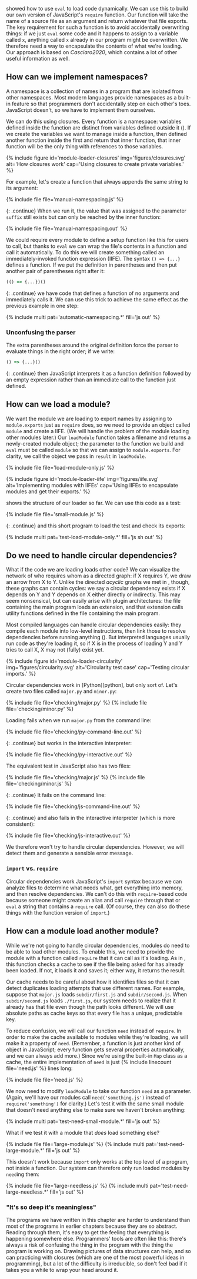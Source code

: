 ---
---

<span x="file-interpolator"/> showed how to use `eval` to load code dynamically.
We can use this to build our own version of JavaScript's `require` function.
Our function will take the name of a source file as an argument
and return whatever that file exports.
The key requirement for such a function is to avoid accidentally overwriting things:
if we just `eval` some code and it happens to assign to a variable called `x`,
anything called `x` already in our program might be overwritten.
We therefore need a way to <span g="encapsulate" i="encapsulation; software design!encapsulation">encapsulate</span> the contents of what we're loading.
Our approach is based on <cite>Casciaro2020</cite>,
which contains a lot of other useful information as well.

## How can we implement namespaces?

A <span g="namespace" i="namespace">namespace</span> is a collection of names in a program
that are isolated from other namespaces.
Most modern languages provide namespaces as a built-in feature
so that programmers don't accidentally step on each other's toes.
JavaScript doesn't,
so we have to implement them ourselves.

We can do this using <span g="closure" i="closure">closures</span>.
Every function is a namespace:
variables defined inside the function are distinct from variables defined outside it
(<span f="module-loader-closures"/>).
If we create the variables we want to manage inside a function,
then defined another function inside the first
and return that <span g="inner_function" i="inner function; function!inner">inner function</span>,
that inner function will be the only thing with references to those variables.

{% include figure
   id='module-loader-closures'
   img='figures/closures.svg'
   alt='How closures work'
   cap='Using closures to create private variables.' %}

For example,
let's create a function that always appends the same string to its argument:

{% include file file='manual-namespacing.js' %}

{: .continue}
When we run it,
the value that was assigned to the parameter `suffix` still exists
but can only be reached by the inner function:

{% include file file='manual-namespacing.out' %}

We could require every module to define a setup function like this for users to call,
but thanks to `eval` we can wrap the file's contents in a function and call it automatically.
To do this we will create something called
an <span g="iife" i="immediately-invoked function expression">immediately-invoked function expression</span> (IIFE).
The syntax `() => {...}` defines a function.
If we put the definition in parentheses and then put another pair of parentheses right after it:

```js
(() => {...})()
```

{: .continue}
we have code that defines a function of no arguments and immediately calls it.
We can use this trick to achieve the same effect as the previous example in one step:

{% include multi pat='automatic-namespacing.*' fill='js out' %}

<div class="callout" markdown="1">

### Unconfusing the parser

The extra parentheses around the original definition force the parser to evaluate things in the right order;
if we write:

```js
() => {...}()
```

{: .continue}
then JavaScript interprets it as a function definition followed by an empty expression
rather than an immediate call to the function just defined.

</div>

## How can we load a module?

We want the module we are loading to export names by assigning to `module.exports` just as `require` does,
so we need to provide an object called `module` and create a IIFE.
(We will handle the problem of the module loading other modules later.)
Our `loadModule` function takes a filename and returns a newly-created module object;
the parameter to the function we build and `eval` must be called `module` so that we can assign to `module.exports`.
For clarity,
we call the object we pass in `result` in `loadModule`.

{% include file file='load-module-only.js' %}

{% include figure
   id='module-loader-iife'
   img='figures/iife.svg'
   alt='Implementing modules with IIFEs'
   cap='Using IIFEs to encapsulate modules and get their exports.' %}

<span f="module-loader-iife"/> shows the structure of our loader so far.
We can use this code as a test:

{% include file file='small-module.js' %}

{: .continue}
and this short program to load the test and check its exports:

{% include multi pat='test-load-module-only.*' fill='js sh out' %}

## Do we need to handle circular dependencies?

What if the code we are loading loads other code?
We can visualize the network of who requires whom as a <span g="directed_graph" i="directed graph">directed graph</span>:
if X requires Y,
we draw an arrow from X to Y.
Unlike the <span i="directed acyclic graph">directed *acyclic* graphs</span> we met in <span x="build-manager"/>,
though,
these graphs can contain cycles:
we say a <span g="circular_dependency" i="circular dependency">circular dependency</span> exists
if X depends on Y and Y depends on X
either directly or indirectly.
This may seem nonsensical,
but can easily arise with <span g="plugin_architecture" i="plugin architecture; software design!plugin architecture">plugin architectures</span>:
the file containing the main program loads an extension,
and that extension calls utility functions defined in the file containing the main program.

Most compiled languages can handle circular dependencies easily:
they compile each module into low-level instructions,
then link those to resolve dependencies before running anything
(<span f="module-loader-circularity"/>).
But interpreted languages usually run code as they're loading it,
so if X is in the process of loading Y and Y tries to call X,
X may not (fully) exist yet.

{% include figure
   id='module-loader-circularity'
   img='figures/circularity.svg'
   alt='Circularity test case'
   cap='Testing circular imports.' %}

Circular dependencies work in <span i="Python">[Python][python]</span>,
but only sort of.
Let's create two files called `major.py` and `minor.py`:

{% include file file='checking/major.py' %}
{% include file file='checking/minor.py' %}

Loading fails when we run `major.py` from the command line:

{% include file file='checking/py-command-line.out' %}

{: .continue}
but works in the interactive interpreter:

{% include file file='checking/py-interactive.out' %}

The equivalent test in JavaScript also has two files:

{% include file file='checking/major.js' %}
{% include file file='checking/minor.js' %}

{: .continue}
It fails on the command line:

{% include file file='checking/js-command-line.out' %}

{: .continue}
and also fails in the interactive interpreter
(which is more consistent):

{% include file file='checking/js-interactive.out' %}

We therefore won't try to handle circular dependencies.
However,
we will detect them and generate a sensible error message.

<div class="callout" markdown="1">

### `import` vs. `require`

Circular dependencies work JavaScript's `import` syntax
because we can analyze files to determine what needs what,
get everything into memory,
and then resolve dependencies.
We can't do this with `require`-based code
because someone might create an <span g="alias" i="alias!during import; import!alias">alias</span>
and call `require` through that
or `eval` a string that contains a `require` call.
(Of course, they can also do these things with the function version of `import`.)

</div>

## How can a module load another module?

While we're not going to handle circular dependencies,
modules do need to be able to load other modules.
To enable this,
we need to provide the module with a function called `require`
that it can call as it's loading.
As in <span x="file-interpolator"/>,
this function checks a <span i="cache!of loaded files">cache</span>
to see if the file being asked for has already been loaded.
If not, it loads it and saves it;
either way, it returns the result.

Our cache needs to be careful about how it identifies files
so that it can detect duplicates loading attempts that use different names.
For example,
suppose that `major.js` loads `subdir/first.js` and `subdir/second.js`.
When `subdir/second.js` loads `./first.js`,
our system needs to realize that it already has that file
even though the path looks different.
We will use <span g="absolute_path">absolute paths</span> as cache keys
so that every file has a unique, predictable key.

To reduce confusion,
we will call our function `need` instead of `require`.
In order to make the cache available to modules while they're loading,
we will make it a property of `need`.
(Remember,
a function is just another kind of object in JavaScript;
every function gets several properties automatically,
and we can always add more.)
Since we're using the built-in `Map` class as a cache,
the entire implementation of `need` is just {% include linecount file='need.js' %} lines long:

{% include file file='need.js' %}

We now need to modify `loadModule` to take our function `need` as a parameter.
(Again, we'll have our modules call `need('something.js')` instead of `require('something')` for clarity.)
Let's test it with the same small module that doesn't need anything else to make sure we haven't broken anything:

{% include multi pat='test-need-small-module.*' fill='js out' %}

What if we test it with a module that *does* load something else?

{% include file file='large-module.js' %}
{% include multi pat='test-need-large-module.*' fill='js out' %}

This doesn't work because `import` only works at the top level of a program,
not inside a function.
Our system can therefore only run loaded modules by `need`ing them:

{% include file file='large-needless.js' %}
{% include multi pat='test-need-large-needless.*' fill='js out' %}

<div class="callout" markdown="1">

### "It's so deep it's meaningless"

The programs we have written in this chapter are harder to understand
than most of the programs in earlier chapters
because they are so abstract.
Reading through them,
it's easy to get the feeling that everything is happening somewhere else.
Programmers' tools are often like this:
there's always a risk of confusing the thing in the program
with the thing the program is working on.
Drawing pictures of data structures can help,
and so can practicing with closures
(which are one of the most powerful ideas in programming),
but a lot of the difficulty is irreducible,
so don't feel bad if it takes you a while to wrap your head around it.

</div>
